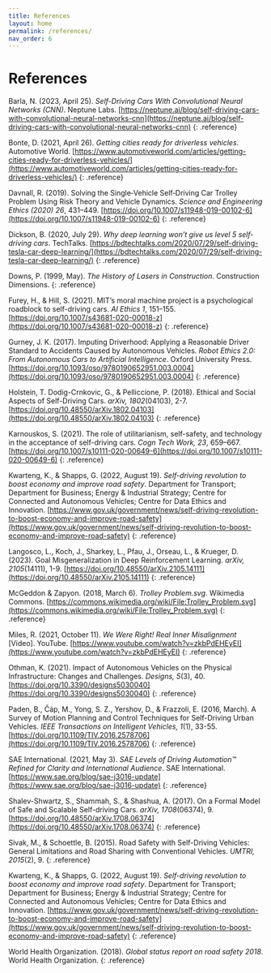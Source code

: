 ```yaml
---
title: References
layout: home
permalink: /references/
nav_order: 6
---
```


# References

Barla, N. (2023, April 25). _Self-Driving Cars With Convolutional Neural Networks (CNN)_. Neptune Labs. [https://neptune.ai/blog/self-driving-cars-with-convolutional-neural-networks-cnn](https://neptune.ai/blog/self-driving-cars-with-convolutional-neural-networks-cnn)
{: .reference}

Bonte, D. (2021, April 26). _Getting cities ready for driverless vehicles_. Automotive World. [https://www.automotiveworld.com/articles/getting-cities-ready-for-driverless-vehicles/](https://www.automotiveworld.com/articles/getting-cities-ready-for-driverless-vehicles/)
{: .reference}

Davnall, R. (2019). Solving the Single‑Vehicle Self‑Driving Car Trolley Problem Using Risk Theory and Vehicle Dynamics. _Science and Engineering Ethics (2020) 26_, 431–449. [https://doi.org/10.1007/s11948-019-00102-6](https://doi.org/10.1007/s11948-019-00102-6)
{: .reference}

Dickson, B. (2020, July 29). _Why deep learning won’t give us level 5 self-driving cars_. TechTalks. [https://bdtechtalks.com/2020/07/29/self-driving-tesla-car-deep-learning/](https://bdtechtalks.com/2020/07/29/self-driving-tesla-car-deep-learning/)
{: .reference}

Downs, P. (1999, May). _The History of Lasers in Construction_. Construction Dimensions.
{: .reference}

Furey, H., & Hill, S. (2021). MIT’s moral machine project is a psychological roadblock to self-driving cars. _AI Ethics 1_, 151–155. [https://doi.org/10.1007/s43681-020-00018-z](https://doi.org/10.1007/s43681-020-00018-z)
{: .reference}

Gurney, J. K. (2017). Imputing Driverhood: Applying a Reasonable Driver Standard to Accidents Caused by Autonomous Vehicles. _Robot Ethics 2.0: From Autonomous Cars to Artificial Intelligence_. Oxford University Press. [https://doi.org/10.1093/oso/9780190652951.003.0004](https://doi.org/10.1093/oso/9780190652951.003.0004)
{: .reference}

Holstein, T. Dodig-Crnkovic, G., & Pelliccione, P. (2018). Ethical and Social Aspects of Self-Driving Cars. _arXiv, 1802_(04103), 2-7. [https://doi.org/10.48550/arXiv.1802.04103](https://doi.org/10.48550/arXiv.1802.04103)
{: .reference}

Karnouskos, S. (2021). The role of utilitarianism, self-safety, and technology in the acceptance of self-driving cars. _Cogn Tech Work, 23_, 659–667. [https://doi.org/10.1007/s10111-020-00649-6](https://doi.org/10.1007/s10111-020-00649-6)
{: .reference}

Kwarteng, K., & Shapps, G. (2022, August 19). _Self-driving revolution to boost economy and improve road safety_. Department for Transport; Department for Business; Energy & Industrial Strategy; Centre for Connected and Autonomous Vehicles; Centre for Data Ethics and Innovation. [https://www.gov.uk/government/news/self-driving-revolution-to-boost-economy-and-improve-road-safety](https://www.gov.uk/government/news/self-driving-revolution-to-boost-economy-and-improve-road-safety)
{: .reference}

Langosco, L., Koch, J., Sharkey, L., Pfau, J., Orseau, L., & Krueger, D. (2023). Goal Misgeneralization in Deep Reinforcement Learning. _arXiv, 2105_(14111), 1-9. [https://doi.org/10.48550/arXiv.2105.14111](https://doi.org/10.48550/arXiv.2105.14111)
{: .reference}

McGeddon & Zapyon. (2018, March 6). _Trolley Problem.svg_. Wikimedia Commons. [https://commons.wikimedia.org/wiki/File:Trolley_Problem.svg](https://commons.wikimedia.org/wiki/File:Trolley_Problem.svg)
{: .reference}

Miles, R. (2021, October 11). _We Were Right! Real Inner Misalignment_ [Video]. YouTube. [https://www.youtube.com/watch?v=zkbPdEHEyEI](https://www.youtube.com/watch?v=zkbPdEHEyEI)
{: .reference}

Othman, K. (2021). Impact of Autonomous Vehicles on the Physical Infrastructure: Changes and Challenges. _Designs, 5_(3), 40. [https://doi.org/10.3390/designs5030040](https://doi.org/10.3390/designs5030040)
{: .reference}

Paden, B., Čáp, M., Yong, S. Z., Yershov, D., & Frazzoli, E. (2016, March). A Survey of Motion Planning and Control Techniques for Self-Driving Urban Vehicles. _IEEE Transactions on Intelligent Vehicles, 1_(1), 33-55. [https://doi.org/10.1109/TIV.2016.2578706](https://doi.org/10.1109/TIV.2016.2578706)
{: .reference}

SAE International. (2021, May 3). _SAE Levels of Driving Automation™ Refined for Clarity and International Audience_. SAE International. [https://www.sae.org/blog/sae-j3016-update](https://www.sae.org/blog/sae-j3016-update)
{: .reference}

Shalev-Shwartz, S., Shammah, S., & Shashua, A. (2017). On a Formal Model of Safe and Scalable Self-driving Cars. _arXiv, 1708_(06374), 9. [https://doi.org/10.48550/arXiv.1708.06374](https://doi.org/10.48550/arXiv.1708.06374)
{: .reference}

Sivak, M., & Schoettle, B. (2015). Road Safety with Self-Driving Vehicles: General Limitations and Road Sharing with Conventional Vehicles. _UMTRI, 2015_(2), 9.
{: .reference}

Kwarteng, K., & Shapps, G. (2022, August 19). _Self-driving revolution to boost economy and improve road safety_. Department for Transport; Department for Business; Energy & Industrial Strategy; Centre for Connected and Autonomous Vehicles; Centre for Data Ethics and Innovation. [https://www.gov.uk/government/news/self-driving-revolution-to-boost-economy-and-improve-road-safety](https://www.gov.uk/government/news/self-driving-revolution-to-boost-economy-and-improve-road-safety)
{: .reference}

World Health Organization. (2018). _Global status report on road safety 2018_. World Health Organization.
{: .reference}
